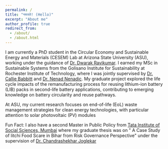 ```yaml
---
permalink: /
title: "नमस्ते! (Hello)"
excerpt: "About me"
author_profile: true
redirect_from: 
  - /about/
  - /about.html
---
```


I am currently a PhD student in the Circular Economy and Sustainable Energy and Materials (CESEM) Lab at Arizona State University (ASU), working under the guidance of [Dr. Dwarak Ravikumar](https://search.asu.edu/profile/1869256). I earned my MSc in Sustainable Systems from the Golisano Institute for Sustainability at Rochester Institute of Technology, where I was jointly supervised by [Dr. Callie Babbitt](https://www.rit.edu/directory/cwbgis-callie-babbitt) and [Dr. Nenad Nenadic](https://scholar.google.co.in/citations?user=gOd2RFIAAAAJ&hl=en). My graduate project explored the life cycle impacts of the remanufacturing process for reusing lithium-ion battery (LIB) packs in second-life battery applications, contributing to emerging knowledge on battery circularity and reuse pathways.

At ASU, my current research focuses on end-of-life (EoL) waste management strategies for clean energy technologies, with particular attention to solar photovoltaic (PV) modules

Fun Fact: I also have a second Master in Public Policy from [Tata Institute of Social Sciences, Mumbai](https://tiss.ac.in/) where my graduate thesis was on " A Case Study of litchi Food Scare in Bihar from Risk Governance Perspective" under the supervision of [Dr. Chandrashekhar Joglekar](https://tiss.ac.in/view/9/employee/chandrashekhar-joglekar/)

